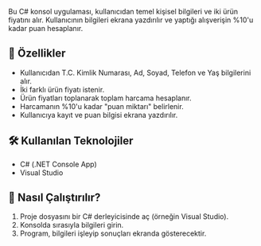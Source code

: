 Bu C# konsol uygulaması, kullanıcıdan temel kişisel bilgileri ve iki ürün fiyatını alır. Kullanıcının bilgileri ekrana yazdırılır ve yaptığı alışverişin %10'u kadar puan hesaplanır.

## 🧩 Özellikler

- Kullanıcıdan T.C. Kimlik Numarası, Ad, Soyad, Telefon ve Yaş bilgilerini alır.
- İki farklı ürün fiyatı istenir.
- Ürün fiyatları toplanarak toplam harcama hesaplanır.
- Harcamanın %10'u kadar "puan miktarı" belirlenir.
- Kullanıcıya kayıt ve puan bilgisi ekrana yazdırılır.

 ## 🛠 Kullanılan Teknolojiler

- C# (.NET Console App)
- Visual Studio

## 🚀 Nasıl Çalıştırılır?

1. Proje dosyasını bir C# derleyicisinde aç (örneğin Visual Studio).
2. Konsolda sırasıyla bilgileri girin.
3. Program, bilgileri işleyip sonuçları ekranda gösterecektir.
